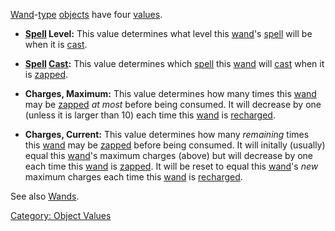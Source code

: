 [Wand](:Category:_Wands "wikilink")-[type](:Category:_Object_Types "wikilink")
[objects](:Category:_Objects "wikilink") have four
[values](:Category:_Object_Values "wikilink").

-   **[Spell](:Category:_Spells "wikilink") Level:** This value
    determines what level this [wand](:Category:_Wands "wikilink")'s
    [spell](:Category:_Spells "wikilink") will be when it is
    [cast](Cast "wikilink").

<!-- -->

-   **[Spell](:Category:_Spells "wikilink") [Cast](Cast "wikilink"):**
    This value determines which [spell](:Category:_Spells "wikilink")
    this [wand](:Category:_Wands "wikilink") will
    [cast](Cast "wikilink") when it is [zapped](Zap "wikilink").

<!-- -->

-   **Charges, Maximum:** This value determines how many times this
    [wand](:Category:_Wands "wikilink") may be [zapped](Zap "wikilink")
    *at most* before being consumed. It will decrease by one (unless it
    is larger than 10) each time this
    [wand](:Category:_Wands "wikilink") is
    [recharged](Recharge "wikilink").

<!-- -->

-   **Charges, Current:** This value determines how many *remaining*
    times this [wand](:Category:_Wands "wikilink") may be
    [zapped](Zap "wikilink") before being consumed. It will initally
    (usually) equal this [wand](:Category:_Wands "wikilink")'s maximum
    charges (above) but will decrease by one each time this
    [wand](:Category:_Wands "wikilink") is [zapped](Zap "wikilink"). It
    will be reset to equal this [wand](:Category:_Wands "wikilink")'s
    *new* maximum charges each time this
    [wand](:Category:_Wands "wikilink") is
    [recharged](Recharge "wikilink").

See also [Wands](:Category:_Wands "wikilink").

[Category: Object Values](Category:_Object_Values "wikilink")
